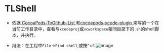 # TLShell
* 依据[ CocoaPods-ToGithub-List ](https://github.com/MakeZL/CocoaPods-ToGithub-List)和[cocoapods-xcode-plugin
](https://github.com/kattrali/cocoapods-xcode-plugin)来写的一个在当前工作目录中，查看与`xcodeproj`或`xcworkspace`相同目录下的`.sh`的shell脚本，并执行。

* 用法：在工程中`File`->`Find shell`,或按`^`+`S`
 ![image](https://raw.githubusercontent.com/welkinman/TLShell/master/demo.png?token=AFhgVmaAvVOKftvAFhKrnIbCrG6muGb9ks5WZkBIwA%3D%3D)


